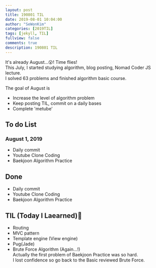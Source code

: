 ```yaml
---
layout: post
title: 190801 TIL
date: 2019-08-01 10:04:00
author: "SeWonKim"
categories: [2019TIL]
tags: [jekyll, TIL]
fullview: false
comments: true
description: 190801 TIL
---
```


It's already August...😮! Time flies!    
This July, I started studying algorithm, blog posting, Nomad Coder JS lecture.      
I solved 63 problems and finished algorithm basic course.      

The goal of August is 
* Increase the level of algorithm problem
* Keep posting TIL, commit on a daily bases
* Complete 'metube'


## To do List 
### August 1, 2019
* Daily commit
* Youtube Clone Coding
* Baekjoon Algorithm Practice



## Done 
* Daily commit
* Youtube Clone Coding
* Baekjoon Algorithm Practice


## TIL (Today I Laearned)🤔
* Routing
* MVC pattern
* Template engine (View engine)
* Pug(Jade)
* Brute Force Algorithm (Again...!)   
  Actually the first problem of Baekjoon Practice was so hard.    
  I lost confidence so go back to the Basic reviewed Brute Force.


